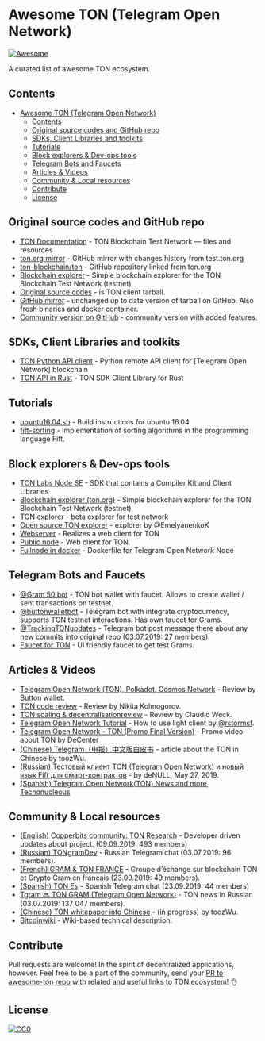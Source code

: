 # Awesome TON (Telegram Open Network)
[![Awesome](https://awesome.re/badge.svg)](https://awesome.re)

A curated list of awesome TON ecosystem.

## Contents

<!-- START doctoc generated TOC please keep comment here to allow auto update -->
<!-- DON'T EDIT THIS SECTION, INSTEAD RE-RUN doctoc TO UPDATE -->


- [Awesome TON (Telegram Open Network)](#awesome-ton-telegram-open-network)
  - [Contents](#contents)
  - [Original source codes and GitHub repo](#original-source-codes-and-github-repo)
  - [SDKs, Client Libraries and toolkits](#sdks-client-libraries-and-toolkits)
  - [Tutorials](#tutorials)
  - [Block explorers & Dev-ops tools](#block-explorers--dev-ops-tools)
  - [Telegram Bots and Faucets](#telegram-bots-and-faucets)
  - [Articles & Videos](#articles--videos)
  - [Community & Local resources](#community--local-resources)
  - [Contribute](#contribute)
  - [License](#license)

<!-- END doctoc generated TOC please keep comment here to allow auto update -->


## Original source codes and GitHub repo

- [TON Documentation](https://test.ton.org) - TON Blockchain Test Network — files and resources
- [ton.org mirror](https://github.com/poma/ton-lite-client) - GitHub mirror with changes history from test.ton.org
- [ton-blockchain/ton](https://github.com/ton-blockchain/ton) - GitHub repository linked from ton.org
- [Blockchain explorer](https://test.ton.org/testnet/) - Simple blockchain explorer for the TON Blockchain Test Network (testnet)
- [Original source codes](http://test.ton.org/downloads.html) - is TON client tarball.
- [GitHub mirror](https://github.com/poma/ton-lite-client) - unchanged up to date version of tarball on GitHub. Also fresh binaries and docker container.
- [Community version on GitHub](https://github.com/copperbits/TON) - community version with added features.


## SDKs, Client Libraries and toolkits

- [TON Python API client](https://github.com/formony/ton_client) - Python remote API client for [Telegram Open Network] blockchain
- [TON API in Rust](https://github.com/tonlabs/ton-client-rs) - TON SDK Client Library for Rust

## Tutorials

- [ubuntu16.04.sh](https://github.com/copperbits/TON/blob/master/docs/ubuntu16.04.sh) - Build instructions for ubuntu 16.04.
- [fift-sorting](https://github.com/kaspler/fift-sorting) - Implementation of sorting algorithms in the programming language Fift.

## Block explorers & Dev-ops tools
- [TON Labs Node SE](https://ton.dev/node-se) - SDK that contains a Compiler Kit and Client Libraries
- [Blockchain explorer (ton.org)](https://test.ton.org/testnet/) - Simple blockchain explorer for the TON Blockchain Test Network (testnet)
- [TON explorer](https://explorer.test.ton.cryptoprocessing.io) - beta explorer for test network
- [Open source TON explorer](http://tonwatcher.com) - explorer by @EmelyanenkoK
- [Webserver](https://github.com/copperbits/TON/blob/master/docs/WEB_SERVER.md) - Realizes a web client for TON
- [Public node](https://explorer.test.ton.cryptoprocessing.io/api) - Web client for TON.
- [Fullnode in docker](https://github.com/akme/ton-node) - Dockerfile for Telegram Open Network Node


## Telegram Bots and Faucets

- [@Gram 50 bot](https://t.me/gram50bot) - TON bot wallet with faucet. Allows to create wallet / sent transactions on testnet.
- [@buttonwalletbot](https://t.me/buttonwalletbot) - Telegram bot with integrate cryptocurrency, supports TON testnet interactions. Has own faucet for Grams.
- [@TrackingTONupdates](https://t.me/TrackingTONupdates) - Telegram bot post message there about any new commits into original repo (03.07.2019: 27 members).
- [Faucet for TON](https://faucet.copperbits.io) - UI friendly faucet to get test Grams.

## Articles & Videos

- [Telegram Open Network (TON), Polkadot, Cosmos Network](https://medium.com/@buttonwallet/telegram-open-network-ton-polkadot-cosmos-network-future-of-blockchains-7b466b8f2e40) - Review by Button wallet.
- [TON code review](https://medium.com/@nikitakolmogorov/ton-code-review-fd7ba036626b) - Review by Nikita Kolmogorov.
- [TON scaling & decentralisationreview](https://medium.com/@Claudio_Weck/for-geeks-telegram-open-network-does-it-scale-decentralise-ecc3225967e3) - Review by Claudio Weck.
- [Telegram Open Network Tutorial](https://www.youtube.com/watch?v=J7K2nq5lf7I&feature=youtu.be) - How to use light client by [@rstormsf](https://twitter.com/rstormsf).
- [Telegram Open Network - TON (Promo Final Version)](https://youtu.be/3O-jnS72gY4) - Promo video about TON by DeCenter
- [(Chinese) Telegram（电报）中文版白皮书](https://mp.weixin.qq.com/s/WLlD088acBDfjUM4bCEd0A) - article about the TON in Chinese by toozWu.
- [(Russian) Тестовый клиент TON (Telegram Open Network) и новый язык Fift для смарт-контрактов](https://habr.com/ru/post/453714/) - by deNULL, May 27, 2019.
- [(Spanish) Telegram Open Network(TON) News and more, Tecnonucleous](https://tecnonucleous.com/tag/ton/)

## Community & Local resources

- [(English) Copperbits community: TON Research](https://t.me/ton_research) - Developer driven updates about project. (09.09.2019: 493 members)
- [(Russian) TONgramDev](https://t.me/TONgramDev) - Russian Telegram chat (03.07.2019: 96 members).
- [(French) GRAM & TON FRANCE](https://t.me/gramfr) - Groupe d’échange sur blockchain TON et Crypto Gram en français (23.09.2019: 49 members).
- [(Spanish) TON Es](https://t.me/ton_es) - Spanish Telegram chat (23.09.2019: 44 members)
- [Tgram 🔜 TON GRAM (Telegram Open Network)](https://t.me/Tgram) - TON news in Russian  (03.07.2019: 137 047 members).
- [(Chinese) TON whitepaper into Сhinese](https://drive.google.com/file/d/1acH4j7zY_XhsOUGsup4byssMXlp5000O/view) - (in progress) by toozWu.
- [Bitcoinwiki](https://en.bitcoinwiki.org/wiki/TON) - Wiki-based technical description.

## Contribute

Pull requests are welcome! In the spirit of decentralized applications, however.
Feel free to be a part of the community, send your [PR to awesome-ton repo](https://github.com/copperbits/awesome-ton/edit/master/README.md) with related and useful links to TON ecosystem! 👌

## License

[![CC0](http://mirrors.creativecommons.org/presskit/buttons/88x31/svg/cc-zero.svg)](http://creativecommons.org/publicdomain/zero/1.0)
